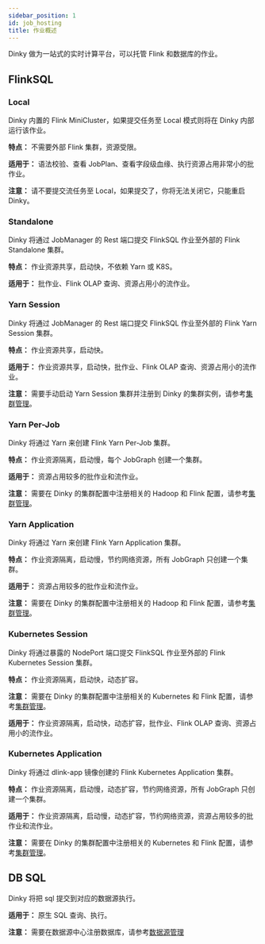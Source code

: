 ```yaml
---
sidebar_position: 1
id: job_hosting
title: 作业概述
---
```





Dinky 做为一站式的实时计算平台，可以托管 Flink 和数据库的作业。

## FlinkSQL

### Local

Dinky 内置的 Flink MiniCluster，如果提交任务至 Local 模式则将在 Dinky 内部运行该作业。

**特点：** 不需要外部 Flink 集群，资源受限。

**适用于：** 语法校验、查看 JobPlan、查看字段级血缘、执行资源占用非常小的批作业。

**注意：** 请不要提交流任务至 Local，如果提交了，你将无法关闭它，只能重启 Dinky。

### Standalone

Dinky 将通过 JobManager 的 Rest 端口提交 FlinkSQL 作业至外部的 Flink Standalone 集群。

**特点：** 作业资源共享，启动快，不依赖 Yarn 或 K8S。

**适用于：** 批作业、Flink OLAP 查询、资源占用小的流作业。

### Yarn Session

Dinky 将通过 JobManager 的 Rest 端口提交 FlinkSQL 作业至外部的 Flink Yarn Session 集群。

**特点：** 作业资源共享，启动快。

**适用于：** 作业资源共享，启动快，批作业、Flink OLAP 查询、资源占用小的流作业。

**注意：** 需要手动启动 Yarn Session 集群并注册到 Dinky 的集群实例，请参考[集群管理](/zh-CN/administrator_guide/register_center/cluster_manage.md)。

### Yarn Per-Job

Dinky 将通过 Yarn 来创建 Flink Yarn Per-Job 集群。

**特点：** 作业资源隔离，启动慢，每个 JobGraph 创建一个集群。

**适用于：** 资源占用较多的批作业和流作业。

**注意：** 需要在 Dinky 的集群配置中注册相关的 Hadoop 和 Flink 配置，请参考[集群管理](/zh-CN/administrator_guide/register_center/cluster_manage.md)。

### Yarn Application

Dinky 将通过 Yarn 来创建 Flink Yarn Application 集群。

**特点：** 作业资源隔离，启动慢，节约网络资源，所有 JobGraph 只创建一个集群。

**适用于：** 资源占用较多的批作业和流作业。

**注意：** 需要在 Dinky 的集群配置中注册相关的 Hadoop 和 Flink 配置，请参考[集群管理](/zh-CN/administrator_guide/register_center/cluster_manage.md)。

### Kubernetes Session

Dinky 将通过暴露的 NodePort 端口提交 FlinkSQL 作业至外部的 Flink Kubernetes Session 集群。

**特点：** 作业资源隔离，启动快，动态扩容。

**注意：** 需要在 Dinky 的集群配置中注册相关的 Kubernetes 和 Flink 配置，请参考[集群管理](/zh-CN/administrator_guide/register_center/cluster_manage.md)。

**适用于：** 作业资源隔离，启动快，动态扩容，批作业、Flink OLAP 查询、资源占用小的流作业。

### Kubernetes Application

Dinky 将通过 dlink-app 镜像创建的 Flink Kubernetes Application 集群。

**特点：** 作业资源隔离，启动慢，动态扩容，节约网络资源，所有 JobGraph 只创建一个集群。

**适用于：** 作业资源隔离，启动慢，动态扩容，节约网络资源，资源占用较多的批作业和流作业。

**注意：** 需要在 Dinky 的集群配置中注册相关的 Kubernetes 和 Flink 配置，请参考[集群管理](/zh-CN/administrator_guide/register_center/cluster_manage.md)。

## DB SQL

Dinky 将把 sql 提交到对应的数据源执行。

**适用于：** 原生 SQL 查询、执行。

**注意：** 需要在数据源中心注册数据库，请参考[数据源管理](/zh-CN/administrator_guide/register_center/datasource_manage.md)